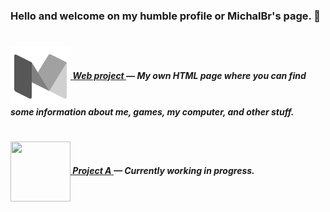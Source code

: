 <h3>Hello and welcome on my humble profile or MichalBr's page. 🦭</h3>

<h1></h1><h5>

[<img src="https://github.com/TheMichalBr/themichalbr/blob/main/pictures/icon.png?raw=true" width="96" height="96" align="center">  **Web project** ](https://github.com/TheMichalBr/themichalbr) — My own HTML page where you can find some information about me, games, my computer, and other stuff.  

<h1></h1><h5>

[<img src="https://cdn-icons-png.flaticon.com/512/6051/6051164.png" width="96" height="96" align="center">  **Project A** ](https://github.com/TheMichalBr/mprojects/app) — Currently working in progress.  